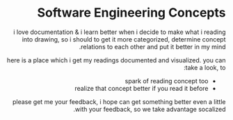 <div dir="rtl" style="text-align: right">


# Software Engineering Concepts
i love documentation & i learn better when i decide to make what i reading into drawing, so i should to get it more categorized, determine concept relations to each other and put it better in my mind.

here is a place which i get my readings documented and visualized. you can take a look, to:

- spark of reading concept too
- realize that concept better if you read it before

please get me your feedback, i hope can get something better even a little with your feedback, so we take advantage socalized.

